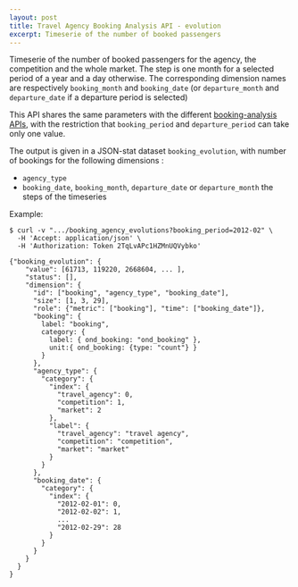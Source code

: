 ```yaml
---
layout: post
title: Travel Agency Booking Analysis API - evolution
excerpt: Timeserie of the number of booked passengers
---
```


Timeserie of the number of booked passengers for the agency, the competition and the whole market.
The step is one month for a selected period of a year and a day otherwise. The corresponding dimension names are respectively `booking_month` and `booking_date` (or `departure_month` and `departure_date` if a departure period is selected)

This API shares the same parameters with the different [booking-analysis APIs](/2013/12/06/booking-analysis.html#parameters), with the restriction that `booking_period` and `departure_period` can take only one value.

The output is given in a JSON-stat dataset `booking_evolution`, with number of bookings for the following dimensions :
* `agency_type`
* `booking_date`, `booking_month`, `departure_date` or `departure_month` the steps of the timeseries

Example:

    $ curl -v ".../booking_agency_evolutions?booking_period=2012-02" \
      -H 'Accept: application/json' \
      -H 'Authorization: Token 2TqLvAPc1HZMnUQVybko'

    {"booking_evolution": {
        "value": [61713, 119220, 2668604, ... ],
        "status": [],
        "dimension": {
          "id": ["booking", "agency_type", "booking_date"],
          "size": [1, 3, 29],
          "role": {"metric": ["booking"], "time": ["booking_date"]},
          "booking": {
            label: "booking",
            category: {
              label: { ond_booking: "ond_booking" },
              unit:{ ond_booking: {type: "count"} }
            }
          },
          "agency_type": {
            "category": {
              "index": {
                "travel_agency": 0,
                "competition": 1,
                "market": 2
              },
              "label": {
                "travel_agency": "travel agency",
                "competition": "competition",
                "market": "market"
              }
            }
          },
          "booking_date": {
            "category": {
              "index": {
                "2012-02-01": 0,
                "2012-02-02": 1,
                ...
                "2012-02-29": 28
              }
            }
          }
        }
      }
    }
